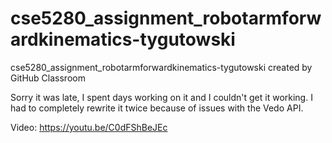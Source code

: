 # cse5280_assignment_robotarmforwardkinematics-tygutowski
cse5280_assignment_robotarmforwardkinematics-tygutowski created by GitHub Classroom


Sorry it was late, I spent days working on it and I couldn't get it working. I had to completely rewrite it twice because of issues with the Vedo API.

Video: https://youtu.be/C0dFShBeJEc
